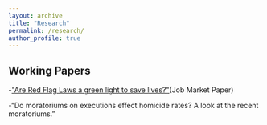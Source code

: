 ```yaml
---
layout: archive
title: "Research"
permalink: /research/
author_profile: true
---
```


## Working Papers
-["Are Red Flag Laws a green light to save lives?"](/files/Red_Flag_Law_Paper_JMP.pdf)(Job Market Paper)

-“Do moratoriums on executions effect homicide rates? A look at the recent moratoriums.”
